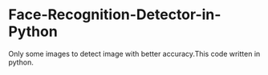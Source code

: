 # Face-Recognition-Detector-in-Python
Only some images to detect image with better accuracy.This code written in python.
